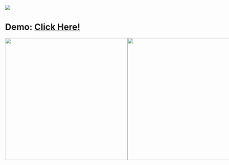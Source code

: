 <img src="https://raw.githubusercontent.com/Santibrito/AmazingEvents_Vanilla/main/assets/img/LogoAmazingEvents.png"  style="display: flex;text-align: center;margin: auto;justify-content: center;">


<h1>Demo: <a href="https://santibrito.github.io/AmazingEvents_Vanilla/">Click Here!</h1>


<div style="display:flex">
<img src="https://i.ibb.co/FwHnsjQ/screencapture-127-0-0-1-5500-index-html-2022-09-27-10-50-32.png" width="400">
<img src="https://i.ibb.co/FwHnsjQ/screencapture-127-0-0-1-5500-index-html-2022-09-27-10-50-32.png" width="400">
  </div>
